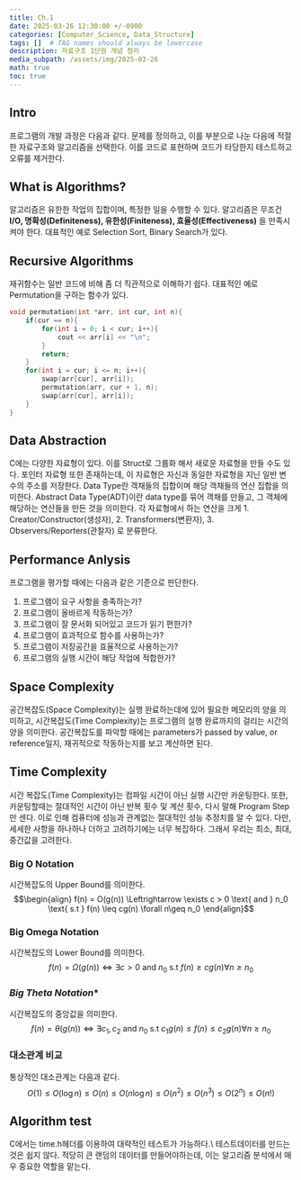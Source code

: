 ```yaml
---
title: Ch.1
date: 2025-03-26 12:30:00 +/-0900
categories: [Computer_Science, Data_Structure]
tags: []  # TAG names should always be lowercase
description: 자료구조 1단원 개념 정리 
media_subpath: /assets/img/2025-03-26
math: true
toc: true
---
```

## **Intro**
프로그램의 개발 과정은 다음과 같다.
문제를 정의하고, 이를 부분으로 나눈 다음에 적절한 자료구조와 알고리즘을 선택한다. 이를 코드로 표현하며 코드가 타당한지 테스트하고 오류를 제거한다.

## **What is Algorithms?**
알고리즘은 유한한 작업의 집합이며, 특정한 일을 수행할 수 있다.
알고리즘은 무조건 **I/O, 명확성(Definiteness), 유한성(Finiteness), 효율성(Effectiveness)** 을 만족시켜야 한다.
대표적인 예로 Selection Sort, Binary Search가 있다.

## **Recursive Algorithms**
재귀함수는 일반 코드에 비해 좀 더 직관적으로 이해하기 쉽다. 대표적인 예로 Permutation을 구하는 함수가 있다.
```c++
void permutation(int *arr, int cur, int n){
    if(cur == n){
        for(int i = 0; i < cur; i++){
            cout << arr[i] << "\n";
        }
        return;
    }
    for(int i = cur; i <= n; i++){
        swap(arr[cur], arr[i]);
        permutation(arr, cur + 1, n);
        swap(arr[cur], arr[i]);
    }
}
```

## **Data Abstraction**
C에는 다양한 자료형이 있다. 이를 Struct로 그룹화 해서 새로운 자료형을 만들 수도 있다. 포인터 자료형 또한 존재하는데, 이 자료형은 자신과 동일한 자료형을 지닌 일반 변수의 주소를 저장한다. Data Type란 객채들의 집합이며 해당 객채들의 연산 집합을 의미한다. Abstract Data Type(ADT)이란 data type를 묶어 객채를 만들고, 그 객체에 해당하는 연산들을 만든 것을 의미한다. 각 자료형에서 하는 연산을 크게 1. Creator/Constructor(생성자), 2. Transformers(변환자), 3. Observers/Reporters(관찰자) 로 분류한다.

## **Performance Anlysis**
프로그램을 평가할 때에는 다음과 같은 기준으로 판단한다.
1. 프로그램이 요구 사항을 충족하는가?
2. 프로그램이 올바르게 작동하는가?
3. 프로그램이 잘 문서화 되어있고 코드가 읽기 편한가?
4. 프로그램이 효과적으로 함수를 사용하는가?
5. 프로그램이 저장공간을 효율적으로 사용하는가?
6. 프로그램의 실행 시간이 해당 작업에 적합한가?

## **Space Complexity**  
공간복잡도(Space Complexity)는 실행 완료하는데에 있어 필요한 메모리의 양을 의미하고, 시간복잡도(Time Complexity)는 프로그램의 실행 완료까지의 걸리는 시간의 양을 의미한다.
공간복잡도를 파악할 때에는 parameters가 passed by value, or reference일지, 재귀적으로 작동하는지를 보고 계산하면 된다.

## **Time Complexity**
시간 복잡도(Time Complexity)는 컴파일 시간이 아닌 실행 시간만 카운팅한다. 또한, 카운팅할때는 절대적인 시간이 아닌 반복 횟수 및 계산 횟수, 다시 말해 Program Step만 센다. 이로 인해 컴퓨터에 성능과 관계없는 절대적인 성능 추정치를 알 수 있다. 다만, 세세한 사항을 하나하나 더하고 고려하기에는 너무 복잡하다. 그래서 우리는 최소, 최대, 중간값을 고려한다. 
### **Big O Notation**
시간복잡도의 Upper Bound를 의미한다.
$$\begin{align}
f(n) = O(g(n)) \Leftrightarrow \exists c > 0 \text{ and } n_0 \text{ s.t } f(n) \leq cg(n) \forall n\geq n_0
\end{align}$$

### **Big Omega Notation**
시간복잡도의 Lower Bound를 의미한다.
$$
f(n) = \Omega (g(n)) \Leftrightarrow \exists c > 0 \text{ and } n_0 \text{ s.t } f(n) \geq cg(n) \forall n \geq n_0
$$

### *Big Theta Notation**
시간복잡도의 중앙값을 의미한다.
$$
f(n) = \theta (g(n)) \Leftrightarrow \exists c_1, c_2 \text{ and } n_0 \text{ s.t } c_1g(n) \leq f(n) \leq c_2g(n) \forall n \geq n_0
$$

### **대소관계 비교**
통상적인 대소관계는 다음과 같다.
$$
O(1) \leq  O(\log n) \leq O(n) \leq O(n\log n) \leq O(n^2) \leq O(n^3) \leq O(2^n) \leq O(n!)
$$

## **Algorithm test**
C에서는 time.h헤더를 이용하여 대략적인 테스트가 가능하다.\\
테스트데이터를 만드는 것은 쉽지 않다. 적당히 큰 랜덤의 데이터를 만들어야하는데, 이는 알고리즘 분석에서 매우 중요한 역할을 맡는다.